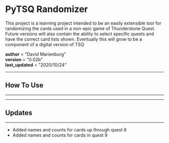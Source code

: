 # PyTSQ Randomizer

This project is a learning project intended to be an easily extensible tool for
randomizing the cards used in a non-epic game of Thunderstone Quest.  Future
versions will also contain the ability to select specific quests and have the 
correct card lists shown.  Eventually this will grow to be a component of a 
digital version of TSQ

__author__ = "David Marienburg"  
__version__ = "0.02b"  
__last_updated__ = "2020/10/24"

***

## How To Use

***

***

## Updates

***

* Added names and counts for cards up through quest 8
* Added names and counts for cards in quest 9

